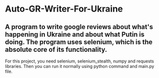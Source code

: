 # Auto-GR-Writer-For-Ukraine

A program to write google reviews about what's happening in Ukraine and about what Putin is doing. The program uses selenium, which is the absolute core of its functionality. 
---------------------------------------
For this project, you need selenium, selenium_stealth, numpy and requests libraries. Then you can run it normally using python command and main.py file.
